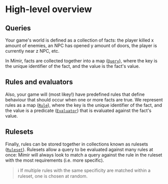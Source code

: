 # High-level overview

## Queries

Your game's world is defined as a collection of facts: the player killed x amount of enemies, an NPC has opened y amount of doors, the player is currently near z NPC, etc.

In Mímir, facts are collected together into a map ([`Query`](/concepts/query.html)), where the key is the unique identifier of the fact, and the value is the fact's value.

## Rules and evaluators

Also, your game will (most likey!) have predefined rules that define behaviour that should occur when one or more facts are true. We represent rules as a map ([`Rule`](/concepts/rule.html)), where the key is the unique identifier of the fact, and the value is a predicate ([`Evaluator`](/concepts/evaluator.html)) that is evaluated against the fact's value.

## Rulesets

Finally, rules can be stored together in collections known as rulesets ([`Ruleset`](/concepts/ruleset.html)). Rulesets allow a query to be evaluated against many rules at once: Mímir will always look to match a query against the rule in the ruleset with the most requirements (i.e. more specific).

> ℹ️ If multiple rules with the same specificity are matched within a ruleset, one is chosen at random.
